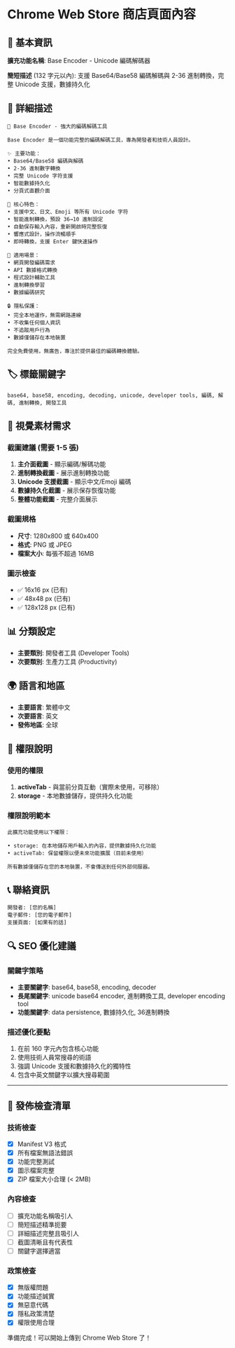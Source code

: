 # Chrome Web Store 商店頁面內容

## 🏪 基本資訊

**擴充功能名稱**: Base Encoder - Unicode 編碼解碼器

**簡短描述** (132 字元以內):
支援 Base64/Base58 編碼解碼與 2-36 進制轉換，完整 Unicode 支援，數據持久化

## 📝 詳細描述

```
🔧 Base Encoder - 強大的編碼解碼工具

Base Encoder 是一個功能完整的編碼解碼工具，專為開發者和技術人員設計。

✨ 主要功能：
• Base64/Base58 編碼與解碼
• 2-36 進制數字轉換 
• 完整 Unicode 字符支援
• 智能數據持久化
• 分頁式直觀介面

🌟 核心特色：
• 支援中文、日文、Emoji 等所有 Unicode 字符
• 智能進制轉換，預設 36→10 進制設定
• 自動保存輸入內容，重新開啟時完整恢復
• 響應式設計，操作流暢順手
• 即時轉換，支援 Enter 鍵快速操作

🎯 適用場景：
• 網頁開發編碼需求
• API 數據格式轉換
• 程式設計輔助工具
• 進制轉換學習
• 數據編碼研究

🔒 隱私保護：
• 完全本地運作，無需網路連線
• 不收集任何個人資訊
• 不追蹤用戶行為
• 數據僅儲存在本地裝置

完全免費使用，無廣告，專注於提供最佳的編碼轉換體驗。
```

## 🏷️ 標籤關鍵字

```
base64, base58, encoding, decoding, unicode, developer tools, 編碼, 解碼, 進制轉換, 開發工具
```

## 🎨 視覺素材需求

### 截圖建議 (需要 1-5 張)
1. **主介面截圖** - 顯示編碼/解碼功能
2. **進制轉換截圖** - 展示進制轉換功能
3. **Unicode 支援截圖** - 顯示中文/Emoji 編碼
4. **數據持久化截圖** - 展示保存恢復功能
5. **整體功能截圖** - 完整介面展示

### 截圖規格
- **尺寸**: 1280x800 或 640x400
- **格式**: PNG 或 JPEG
- **檔案大小**: 每張不超過 16MB

### 圖示檢查
- ✅ 16x16 px (已有)
- ✅ 48x48 px (已有) 
- ✅ 128x128 px (已有)

## 📊 分類設定

- **主要類別**: 開發者工具 (Developer Tools)
- **次要類別**: 生產力工具 (Productivity)

## 🌍 語言和地區

- **主要語言**: 繁體中文
- **次要語言**: 英文
- **發佈地區**: 全球

## 🔐 權限說明

### 使用的權限
1. **activeTab** - 與當前分頁互動（實際未使用，可移除）
2. **storage** - 本地數據儲存，提供持久化功能

### 權限說明範本
```
此擴充功能使用以下權限：

• storage: 在本地儲存用戶輸入的內容，提供數據持久化功能
• activeTab: 保留權限以便未來功能擴展（目前未使用）

所有數據僅儲存在您的本地裝置，不會傳送到任何外部伺服器。
```

## 📞 聯絡資訊

```
開發者: [您的名稱]
電子郵件: [您的電子郵件]
支援頁面: [如果有的話]
```

## 🔍 SEO 優化建議

### 關鍵字策略
- **主要關鍵字**: base64, base58, encoding, decoder
- **長尾關鍵字**: unicode base64 encoder, 進制轉換工具, developer encoding tool
- **功能關鍵字**: data persistence, 數據持久化, 36進制轉換

### 描述優化要點
1. 在前 160 字元內包含核心功能
2. 使用技術人員常搜尋的術語
3. 強調 Unicode 支援和數據持久化的獨特性
4. 包含中英文關鍵字以擴大搜尋範圍

---

## 🚀 發佈檢查清單

### 技術檢查
- [x] Manifest V3 格式
- [x] 所有檔案無語法錯誤
- [x] 功能完整測試
- [x] 圖示檔案完整
- [x] ZIP 檔案大小合理 (< 2MB)

### 內容檢查
- [ ] 擴充功能名稱吸引人
- [ ] 簡短描述精準扼要
- [ ] 詳細描述完整且吸引人
- [ ] 截圖清晰且有代表性
- [ ] 關鍵字選擇適當

### 政策檢查
- [x] 無版權問題
- [x] 功能描述誠實
- [x] 無惡意代碼
- [x] 隱私政策清楚
- [x] 權限使用合理

準備完成！可以開始上傳到 Chrome Web Store 了！

